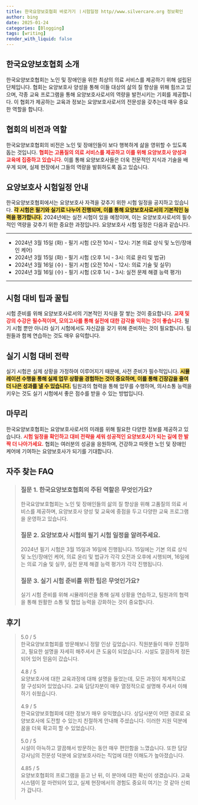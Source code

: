 ```yaml
---
title: 한국요양보호협회 바로가기 ㅣ시험일정 http//www.silvercare.org 정보확인
author: bing
date: 2025-01-24
categories: [Blogging]
tags: [writing]
render_with_liquid: false
---
```



<h2 id='한국요양보호협회 소개'>한국요양보호협회 소개</h2>

<p>한국요양보호협회는 노인 및 장애인을 위한 최상의 의료 서비스를 제공하기 위해 설립된 단체입니다. 협회는 요양보호사 양성을 통해 이들 대상의 삶의 질 향상을 위해 힘쓰고 있으며, 각종 교육 프로그램을 통해 요양보호사로서의 역량을 발전시키는 기회를 제공합니다. 이 협회가 제공하는 교육과 정보는 요양보호사로서의 전문성을 갖추는데 매우 중요한 역할을 합니다. </p>

<h2 id='협회의 비전과 역할'>협회의 비전과 역할</h2>

<p>한국요양보호협회의 비전은 노인 및 장애인들이 보다 행복하게 삶을 영위할 수 있도록 돕는 것입니다. <b><span style="color: #ee2323;">협회는 고품질의 의료 서비스를 제공하고 이를 위해 요양보호사 양성과 교육에 집중하고 있습니다.</span></b> 이를 통해 요양보호사들은 더욱 전문적인 지식과 기술을 배우게 되며, 실제 현장에서 그들의 역량을 발휘하도록 돕고 있습니다.</p>

<h2 id='요양보호사 시험일정 안내'>요양보호사 시험일정 안내</h2>

<p>한국요양보호협회에서는 요양보호사 자격을 갖추기 위한 시험 일정을 공지하고 있습니다. <b><span style="background-color: #ffe066;">각 시험은 필기와 실기로 나누어 진행되며, 이를 통해 요양보호사로서의 기본적인 능력을 평가합니다.</span></b> 2024년에는 실전 시험이 있을 예정이며, 이는 요양보호사로서의 필수적인 역량을 갖추기 위한 중요한 과정입니다. 요양보호사 시험 일정은 다음과 같습니다.</p>

<hr />

<ul>
    <li>2024년 3월 15일 (화) - 필기 시험 (오전 10시 - 12시: 기본 의료 상식 및 노인/장애인 케어)</li>
    <li>2024년 3월 15일 (화) - 필기 시험 (오후 1시 - 3시: 의료 윤리 및 법규)</li>
    <li>2024년 3월 16일 (수) - 필기 시험 (오전 10시 - 12시: 의료 기술 및 실무)</li>
    <li>2024년 3월 16일 (수) - 필기 시험 (오후 1시 - 3시: 실전 문제 해결 능력 평가)</li>
</ul>

<hr />

<h2 id='시험 대비 팁과 꿀팁'>시험 대비 팁과 꿀팁</h2>

<p>시험 준비를 위해 요양보호사로서의 기본적인 지식을 잘 쌓는 것이 중요합니다. <b><span style="color: #ee2323;">교재 및 강의 수강은 필수적이며, 모의고사를 통해 실전에 대한 감각을 익히는 것이 좋습니다.</span></b> 필기 시험 뿐만 아니라 실기 시험에서도 자신감을 갖기 위해 준비하는 것이 필요합니다. 팀원들과 함께 연습하는 것도 매우 유익합니다.</p>

<h2 id='실기 시험 대비 전략'>실기 시험 대비 전략</h2>

<p>실기 시험은 실제 상황을 가정하여 이루어지기 때문에, 사전 준비가 필수적입니다. <b><span style="background-color: #ffe066;">시뮬레이션 수행을 통해 실제 업무 상황을 경험하는 것이 중요하며, 이를 통해 긴장감을 줄여 더 나은 성과를 낼 수 있습니다.</span></b> 팀원과의 협력을 통해 업무를 수행하며, 의사소통 능력을 키우는 것도 실기 시험에서 좋은 점수를 받을 수 있는 방법입니다.</p>

<h2 id='마무리'>마무리</h2>

<p>한국요양보호협회는 요양보호사로서의 미래를 위해 필요한 다양한 정보를 제공하고 있습니다. <b><span style="color: #ee2323;">시험 일정을 확인하고 대비 전략을 세워 성공적인 요양보호사가 되는 길에 한 발짝 더 나아가세요.</span></b> 협회는 여러분의 성공을 응원하며, 건강하고 따뜻한 노인 및 장애인 케어에 기여하는 요양보호사가 되기를 기대합니다.</p>


<h2 id='자주_찾는_FAQ'>자주 찾는 FAQ</h2>
<div itemscope="" itemtype="https://schema.org/FAQPage"> 
<blockquote> 
<div itemscope="" itemprop="mainEntity" itemtype="https://schema.org/Question"> 
<h3 itemprop="name">질문 1. 한국요양보호협회의 주된 역할은 무엇인가요?</h3> 
<div itemscope="" itemprop="acceptedAnswer" itemtype="https://schema.org/Answer"> 
<span itemprop="text"> 
<p>한국요양보호협회는 노인 및 장애인들의 삶의 질 향상을 위해 고품질의 의료 서비스를 제공하며, 요양보호사 양성 및 교육에 중점을 두고 다양한 교육 프로그램을 운영하고 있습니다.</p> 
</span> 
</div> 
</div> 

<div itemscope="" itemprop="mainEntity" itemtype="https://schema.org/Question"> 
<h3 itemprop="name">질문 2. 요양보호사 시험의 필기 시험 일정을 알려주세요.</h3> 
<div itemscope="" itemprop="acceptedAnswer" itemtype="https://schema.org/Answer"> 
<span itemprop="text"> 
<p>2024년 필기 시험은 3월 15일과 16일에 진행됩니다. 15일에는 기본 의료 상식 및 노인/장애인 케어, 의료 윤리 및 법규가 각각 오전과 오후에 시행되며, 16일에는 의료 기술 및 실무, 실전 문제 해결 능력 평가가 각각 진행됩니다.</p> 
</span> 
</div> 
</div> 

<div itemscope="" itemprop="mainEntity" itemtype="https://schema.org/Question"> 
<h3 itemprop="name">질문 3. 실기 시험 준비를 위한 팁은 무엇인가요?</h3> 
<div itemscope="" itemprop="acceptedAnswer" itemtype="https://schema.org/Answer"> 
<span itemprop="text"> 
<p>실기 시험 준비를 위해 시뮬레이션을 통해 실제 상황을 연습하고, 팀원과의 협력을 통해 원활한 소통 및 협업 능력을 강화하는 것이 중요합니다.</p> 
</span> 
</div> 
</div> 
</blockquote> 
</div>
<h2 id='후기'>후기</h2>
<div itemscope itemtype="https://schema.org/Product">
  <blockquote>
  <div itemprop="review" itemscope itemtype="https://schema.org/Review">
      <div itemprop="reviewRating" itemscope itemtype="https://schema.org/Rating"> <span itemprop="ratingValue">5.0</span> / <span itemprop="bestRating">5</span> </div>
      <span itemprop="reviewBody">한국요양보호협회를 방문해보니 정말 인상 깊었습니다. 직원분들이 매우 친절하고, 필요한 설명을 자세히 해주셔서 큰 도움이 되었습니다. 시설도 깔끔하게 정돈되어 있어 믿음이 갔습니다.</span>
  </div>
  <br>
  <div itemprop="review" itemscope itemtype="https://schema.org/Review">
      <div itemprop="reviewRating" itemscope itemtype="https://schema.org/Rating"> <span itemprop="ratingValue">4.8</span> / <span itemprop="bestRating">5</span> </div>
      <span itemprop="reviewBody">요양보호사에 대한 교육과정에 대해 설명을 들었는데, 모든 과정이 체계적으로 잘 구성되어 있었습니다. 교육 담당자분이 매우 열정적으로 설명해 주셔서 이해하기 쉬웠습니다.</span>
  </div>
  <br>
  <div itemprop="review" itemscope itemtype="https://schema.org/Review">
      <div itemprop="reviewRating" itemscope itemtype="https://schema.org/Rating"> <span itemprop="ratingValue">4.9</span> / <span itemprop="bestRating">5</span> </div>
      <span itemprop="reviewBody">한국요양보호협회에 대한 정보가 매우 유익했습니다. 상담사분이 어떤 경로로 요양보호사에 도전할 수 있는지 친절하게 안내해 주셨습니다. 이러한 지원 덕분에 꿈을 더욱 확고히 할 수 있었습니다.</span>
  </div>
  <br>
  <div itemprop="review" itemscope itemtype="https://schema.org/Review">
      <div itemprop="reviewRating" itemscope itemtype="https://schema.org/Rating"> <span itemprop="ratingValue">5.0</span> / <span itemprop="bestRating">5</span> </div>
      <span itemprop="reviewBody">시설이 아늑하고 깔끔해서 방문하는 동안 매우 편안함을 느꼈습니다. 또한 담당 강사님의 전문성 덕분에 요양보호사라는 직업에 대한 이해도가 높아졌습니다.</span>
  </div>
  <br>
  <div itemprop="review" itemscope itemtype="https://schema.org/Review">
      <div itemprop="reviewRating" itemscope itemtype="https://schema.org/Rating"> <span itemprop="ratingValue">4.85</span> / <span itemprop="bestRating">5</span> </div>
      <span itemprop="reviewBody">요양보호협회의 프로그램을 듣고 난 뒤, 이 분야에 대한 확신이 생겼습니다. 교육 시스템이 잘 마련되어 있고, 실제 현장에서의 경험도 중요히 여기는 것 같아 신뢰가 갑니다.</span>
  </div>
  <br>
  </blockquote>
</div>
